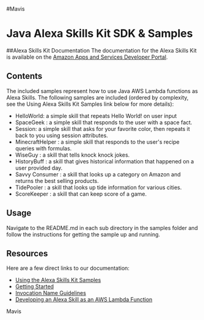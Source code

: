 #Mavis
# Java Alexa Skills Kit SDK & Samples

##Alexa Skills Kit Documentation
The documentation for the Alexa Skills Kit is available on the [Amazon Apps and Services Developer Portal](https://developer.amazon.com/appsandservices/solutions/alexa/alexa-skills-kit/).

## Contents
The included samples represent how to use Java AWS Lambda functions as Alexa Skills.
The following samples are included (ordered by complexity, see the Using Alexa Skills Kit Samples
link below for more details):

- HelloWorld: a simple skill that repeats Hello World! on user input
- SpaceGeek : a simple skill that responds to the user with a space fact.
- Session: a simple skill that asks for your favorite color, then repeats it back to you using session attributes.
- MinecraftHelper : a simple skill that responds to the user's recipe queries with formulas.
- WiseGuy : a skill that tells knock knock jokes.
- HistoryBuff : a skill that gives historical information that happened on a user provided day.
- Savvy Consumer : a skill that looks up a category on Amazon and returns the best selling products.
- TidePooler : a skill that looks up tide information for various cities.
- ScoreKeeper : a skill that can keep score of a game.

## Usage
Navigate to the README.md in each sub directory in the samples folder and follow the instructions for getting the sample up and running.

## Resources
Here are a few direct links to our documentation:

- [Using the Alexa Skills Kit Samples](https://developer.amazon.com/public/solutions/alexa/alexa-skills-kit/docs/using-the-alexa-skills-kit-samples)
- [Getting Started](https://developer.amazon.com/appsandservices/solutions/alexa/alexa-skills-kit/getting-started-guide)
- [Invocation Name Guidelines](https://developer.amazon.com/public/solutions/alexa/alexa-skills-kit/docs/choosing-the-invocation-name-for-an-alexa-skill)
- [Developing an Alexa Skill as an AWS Lambda Function](https://developer.amazon.com/appsandservices/solutions/alexa/alexa-skills-kit/docs/developing-an-alexa-skill-as-a-lambda-function)

Mavis
